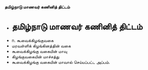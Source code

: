 **தமிழ்நாடு மாணவர் கணினித் திட்டம்**
- # தமிழ்நாடு மாணவர் கணினித் திட்டம்
- n. கூவைக்கிழங்குவகை
- மரவள்ளிக் கிழங்கினத்தின் வகை
- கூவைக்கிழங்கு வகையின் மாவு
- கிழங்குவகையின் மாச்சத்து
- கூவைக்கிழங்கு வகையின் மாவால் செய்யப்பட்ட அப்பம்.

